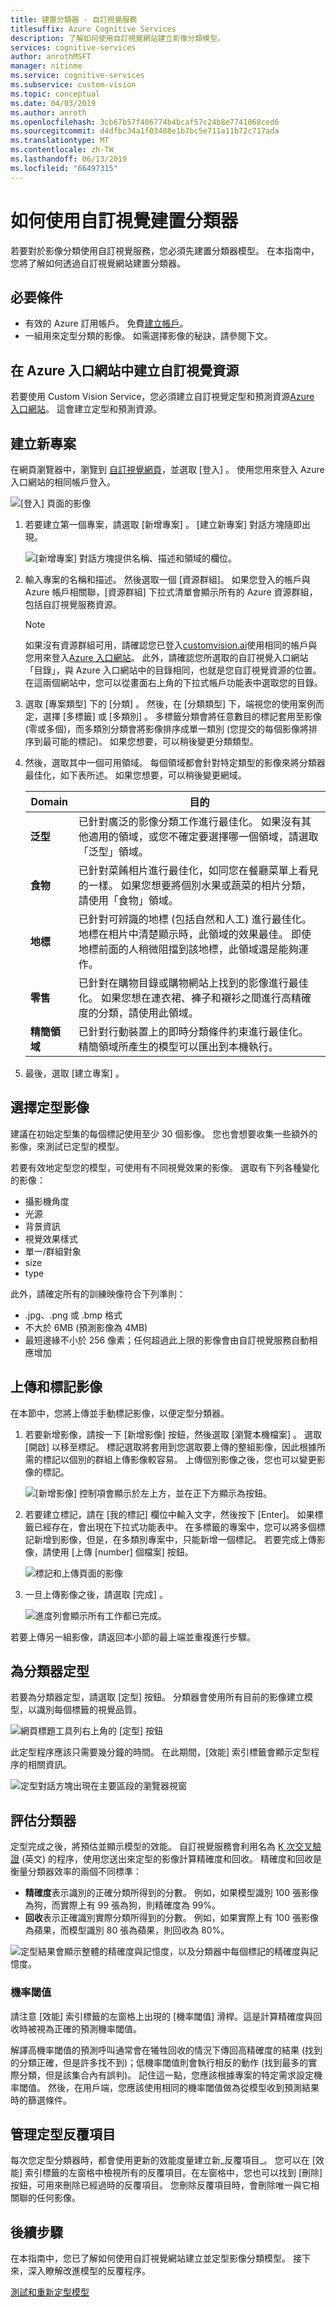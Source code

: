 ```yaml
---
title: 建置分類器 - 自訂視覺服務
titlesuffix: Azure Cognitive Services
description: 了解如何使用自訂視覺網站建立影像分類模型。
services: cognitive-services
author: anrothMSFT
manager: nitinme
ms.service: cognitive-services
ms.subservice: custom-vision
ms.topic: conceptual
ms.date: 04/03/2019
ms.author: anroth
ms.openlocfilehash: 3cb67b57f406774b4bcaf57c24b8e7741068ced6
ms.sourcegitcommit: d4dfbc34a1f03488e1b7bc5e711a11b72c717ada
ms.translationtype: MT
ms.contentlocale: zh-TW
ms.lasthandoff: 06/13/2019
ms.locfileid: "66497315"
---
```

# <a name="how-to-build-a-classifier-with-custom-vision"></a>如何使用自訂視覺建置分類器

若要對於影像分類使用自訂視覺服務，您必須先建置分類器模型。 在本指南中，您將了解如何透過自訂視覺網站建置分類器。

## <a name="prerequisites"></a>必要條件

- 有效的 Azure 訂用帳戶。 免費[建立帳戶](https://azure.microsoft.com/free/)。
- 一組用來定型分類的影像。 如需選擇影像的秘訣，請參閱下文。


## <a name="create-custom-vision-resources-in-the-azure-portal"></a>在 Azure 入口網站中建立自訂視覺資源
若要使用 Custom Vision Service，您必須建立自訂視覺定型和預測資源[Azure 入口網站](https://portal.azure.com/?microsoft_azure_marketplace_ItemHideKey=microsoft_azure_cognitiveservices_customvision#create/Microsoft.CognitiveServicesCustomVision)。 這會建立定型和預測資源。 

## <a name="create-a-new-project"></a>建立新專案

在網頁瀏覽器中，瀏覽到 [自訂視覺網頁](https://customvision.ai)，並選取 [登入]  。 使用您用來登入 Azure 入口網站的相同帳戶登入。

![[登入] 頁面的影像](./media/browser-home.png)


1. 若要建立第一個專案，請選取 [新增專案]  。 [建立新專案]  對話方塊隨即出現。

    ![[新增專案] 對話方塊提供名稱、描述和領域的欄位。](./media/getting-started-build-a-classifier/new-project.png)

1. 輸入專案的名稱和描述。 然後選取一個 [資源群組]。 如果您登入的帳戶與 Azure 帳戶相關聯，[資源群組] 下拉式清單會顯示所有的 Azure 資源群組，包括自訂視覺服務資源。 

   > [!NOTE]
   > 如果沒有資源群組可用，請確認您已登入[customvision.ai](https://customvision.ai)使用相同的帳戶與您用來登入[Azure 入口網站](https://portal.azure.com/)。 此外，請確認您所選取的自訂視覺入口網站「目錄」，與 Azure 入口網站中的目錄相同，也就是您自訂視覺資源的位置。 在這兩個網站中，您可以從畫面右上角的下拉式帳戶功能表中選取您的目錄。 

1. 選取 [專案類型]  下的 [分類]  。 然後，在 [分類類型]  下，端視您的使用案例而定，選擇 [多標籤]  或 [多類別]  。 多標籤分類會將任意數目的標記套用至影像 (零或多個)，而多類別分類會將影像排序成單一類別 (您提交的每個影像將排序到最可能的標記)。 如果您想要，可以稍後變更分類類型。

1. 然後，選取其中一個可用領域。 每個領域都會針對特定類型的影像來將分類器最佳化，如下表所述。 如果您想要，可以稍後變更網域。

    |Domain|目的|
    |---|---|
    |__泛型__| 已針對廣泛的影像分類工作進行最佳化。 如果沒有其他適用的領域，或您不確定要選擇哪一個領域，請選取「泛型」領域。 |
    |__食物__|已針對菜餚相片進行最佳化，如同您在餐廳菜單上看見的一樣。 如果您想要將個別水果或蔬菜的相片分類，請使用「食物」領域。|
    |__地標__|已針對可辨識的地標 (包括自然和人工) 進行最佳化。 地標在相片中清楚顯示時，此領域的效果最佳。 即使地標前面的人稍微阻擋到該地標，此領域還是能夠運作。|
    |__零售__|已針對在購物目錄或購物網站上找到的影像進行最佳化。 如果您想在連衣裙、褲子和襯衫之間進行高精確度的分類，請使用此領域。|
    |__精簡領域__| 已針對行動裝置上的即時分類條件約束進行最佳化。 精簡領域所產生的模型可以匯出到本機執行。|

1. 最後，選取 [建立專案]  。

## <a name="choose-training-images"></a>選擇定型影像

建議在初始定型集的每個標記使用至少 30 個影像。 您也會想要收集一些額外的影像，來測試已定型的模型。

若要有效地定型您的模型，可使用有不同視覺效果的影像。 選取有下列各種變化的影像：
* 攝影機角度
* 光源
* 背景資訊
* 視覺效果樣式
* 單一/群組對象
* size
* type

此外，請確定所有的訓練映像符合下列準則：
* .jpg、.png 或 .bmp 格式
* 不大於 6MB (預測影像為 4MB)
* 最短邊緣不小於 256 像素；任何超過此上限的影像會由自訂視覺服務自動相應增加

## <a name="upload-and-tag-images"></a>上傳和標記影像

在本節中，您將上傳並手動標記影像，以便定型分類器。 

1. 若要新增影像，請按一下 [新增影像]  按鈕，然後選取 [瀏覽本機檔案]  。 選取 [開啟]  以移至標記。 標記選取將套用到您選取要上傳的整組影像，因此根據所需的標記以個別的群組上傳影像較容易。 上傳個別影像之後，您也可以變更影像的標記。

    ![[新增影像] 控制項會顯示於左上方，並在正下方顯示為按鈕。](./media/getting-started-build-a-classifier/add-images01.png)


1. 若要建立標記，請在 [我的標記]  欄位中輸入文字，然後按下 [Enter]。 如果標籤已經存在，會出現在下拉式功能表中。 在多標籤的專案中，您可以將多個標記新增到影像，但是，在多類別專案中，只能新增一個標記。 若要完成上傳影像，請使用 [上傳 [number] 個檔案]  按鈕。 

    ![標記和上傳頁面的影像](./media/getting-started-build-a-classifier/add-images03.png)

1. 一旦上傳影像之後，請選取 [完成]  。

    ![進度列會顯示所有工作都已完成。](./media/getting-started-build-a-classifier/add-images04.png)

若要上傳另一組影像，請返回本小節的最上端並重複進行步驟。

## <a name="train-the-classifier"></a>為分類器定型

若要為分類器定型，請選取 [定型]  按鈕。 分類器會使用所有目前的影像建立模型，以識別每個標籤的視覺品質。

![網頁標題工具列右上角的 [定型] 按鈕](./media/getting-started-build-a-classifier/train01.png)

此定型程序應該只需要幾分鐘的時間。 在此期間，[效能]  索引標籤會顯示定型程序的相關資訊。

![定型對話方塊出現在主要區段的瀏覽器視窗](./media/getting-started-build-a-classifier/train02.png)

## <a name="evaluate-the-classifier"></a>評估分類器

定型完成之後，將預估並顯示模型的效能。 自訂視覺服務會利用名為 [K 次交叉驗證](https://en.wikipedia.org/wiki/Cross-validation_(statistics)) \(英文\) 的程序，使用您送出來定型的影像計算精確度和回收。 精確度和回收是衡量分類器效率的兩個不同標準：

- **精確度**表示識別的正確分類所得到的分數。 例如，如果模型識別 100 張影像為狗，而實際上有 99 張為狗，則精確度為 99%。
- **回收**表示正確識別實際分類所得到的分數。 例如，如果實際上有 100 張影像為蘋果，而模型識別 80 張為蘋果，則回收為 80%。

![定型結果會顯示整體的精確度與記憶度，以及分類器中每個標記的精確度與記憶度。](./media/getting-started-build-a-classifier/train03.png)

### <a name="probability-threshold"></a>機率閾值

請注意 [效能]  索引標籤的左窗格上出現的 [機率閾值]  滑桿。這是計算精確度與回收時被視為正確的預測機率閾值。

解譯高機率閾值的預測呼叫通常會在犧牲回收的情況下傳回高精確度的結果 (找到的分類正確，但是許多找不到)；低機率閾值則會執行相反的動作 (找到最多的實際分類，但是該集合內有誤判)。 記住這一點，您應該根據專案的特定需求設定機率閾值。 然後，在用戶端，您應該使用相同的機率閾值做為從模型收到預測結果時的篩選條件。

## <a name="manage-training-iterations"></a>管理定型反覆項目

每次您定型分類器時，都會使用更新的效能度量建立新_反覆項目_。 您可以在 [效能]  索引標籤的左窗格中檢視所有的反覆項目。在左窗格中，您也可以找到 [刪除]  按鈕，可用來刪除已經過時的反覆項目。 您刪除反覆項目時，會刪除唯一與它相關聯的任何影像。

## <a name="next-steps"></a>後續步驟

在本指南中，您已了解如何使用自訂視覺網站建立並定型影像分類模型。 接下來，深入瞭解改進模型的反覆程序。

[測試和重新定型模型](test-your-model.md)

